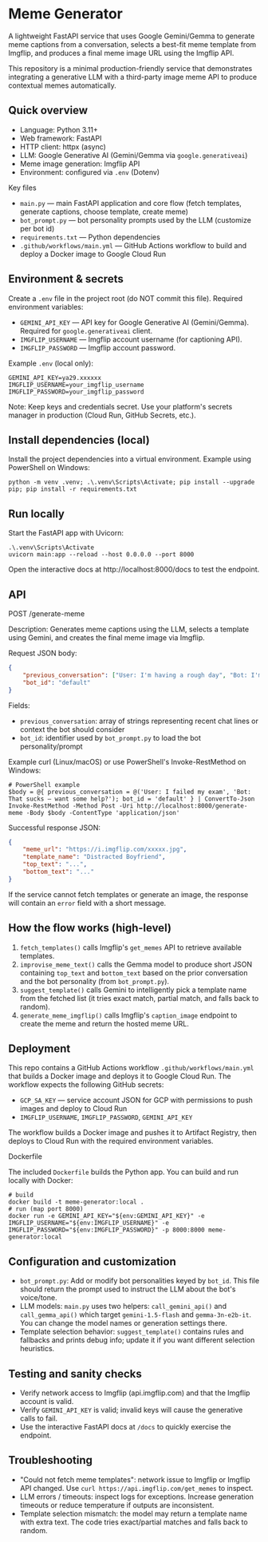 # Meme Generator

A lightweight FastAPI service that uses Google Gemini/Gemma to generate meme captions from a conversation, selects a best-fit meme template from Imgflip, and produces a final meme image URL using the Imgflip API.

This repository is a minimal production-friendly service that demonstrates integrating a generative LLM with a third-party image meme API to produce contextual memes automatically.

## Quick overview

- Language: Python 3.11+
- Web framework: FastAPI
- HTTP client: httpx (async)
- LLM: Google Generative AI (Gemini/Gemma via `google.generativeai`)
- Meme image generation: Imgflip API
- Environment: configured via `.env` (Dotenv)

Key files

- `main.py` — main FastAPI application and core flow (fetch templates, generate captions, choose template, create meme)
- `bot_prompt.py` — bot personality prompts used by the LLM (customize per bot id)
- `requirements.txt` — Python dependencies
- `.github/workflows/main.yml` — GitHub Actions workflow to build and deploy a Docker image to Google Cloud Run

## Environment & secrets

Create a `.env` file in the project root (do NOT commit this file). Required environment variables:

- `GEMINI_API_KEY` — API key for Google Generative AI (Gemini/Gemma). Required for `google.generativeai` client.
- `IMGFLIP_USERNAME` — Imgflip account username (for captioning API).
- `IMGFLIP_PASSWORD` — Imgflip account password.

Example `.env` (local only):

```
GEMINI_API_KEY=ya29.xxxxxx
IMGFLIP_USERNAME=your_imgflip_username
IMGFLIP_PASSWORD=your_imgflip_password
```

Note: Keep keys and credentials secret. Use your platform's secrets manager in production (Cloud Run, GitHub Secrets, etc.).

## Install dependencies (local)

Install the project dependencies into a virtual environment. Example using PowerShell on Windows:

```
python -m venv .venv; .\.venv\Scripts\Activate; pip install --upgrade pip; pip install -r requirements.txt
```

## Run locally

Start the FastAPI app with Uvicorn:

```
.\.venv\Scripts\Activate
uvicorn main:app --reload --host 0.0.0.0 --port 8000
```

Open the interactive docs at http://localhost:8000/docs to test the endpoint.

## API

POST /generate-meme

Description: Generates meme captions using the LLM, selects a template using Gemini, and creates the final meme image via Imgflip.

Request JSON body:

```json
{
	"previous_conversation": ["User: I'm having a rough day", "Bot: I'm sorry to hear that. Tell me more."],
	"bot_id": "default"
}
```

Fields:
- `previous_conversation`: array of strings representing recent chat lines or context the bot should consider
- `bot_id`: identifier used by `bot_prompt.py` to load the bot personality/prompt

Example curl (Linux/macOS) or use PowerShell's Invoke-RestMethod on Windows:

```
# PowerShell example
$body = @{ previous_conversation = @('User: I failed my exam', 'Bot: That sucks — want some help?'); bot_id = 'default' } | ConvertTo-Json
Invoke-RestMethod -Method Post -Uri http://localhost:8000/generate-meme -Body $body -ContentType 'application/json'
```

Successful response JSON:

```json
{
	"meme_url": "https://i.imgflip.com/xxxxx.jpg",
	"template_name": "Distracted Boyfriend",
	"top_text": "...",
	"bottom_text": "..."
}
```

If the service cannot fetch templates or generate an image, the response will contain an `error` field with a short message.

## How the flow works (high-level)

1. `fetch_templates()` calls Imgflip's `get_memes` API to retrieve available templates.
2. `improvise_meme_text()` calls the Gemma model to produce short JSON containing `top_text` and `bottom_text` based on the prior conversation and the bot personality (from `bot_prompt.py`).
3. `suggest_template()` calls Gemini to intelligently pick a template name from the fetched list (it tries exact match, partial match, and falls back to random).
4. `generate_meme_imgflip()` calls Imgflip's `caption_image` endpoint to create the meme and return the hosted meme URL.

## Deployment

This repo contains a GitHub Actions workflow `.github/workflows/main.yml` that builds a Docker image and deploys it to Google Cloud Run. The workflow expects the following GitHub secrets:

- `GCP_SA_KEY` — service account JSON for GCP with permissions to push images and deploy to Cloud Run
- `IMGFLIP_USERNAME`, `IMGFLIP_PASSWORD`, `GEMINI_API_KEY`

The workflow builds a Docker image and pushes it to Artifact Registry, then deploys to Cloud Run with the required environment variables.

Dockerfile

The included `Dockerfile` builds the Python app. You can build and run locally with Docker:

```
# build
docker build -t meme-generator:local .
# run (map port 8000)
docker run -e GEMINI_API_KEY="${env:GEMINI_API_KEY}" -e IMGFLIP_USERNAME="${env:IMGFLIP_USERNAME}" -e IMGFLIP_PASSWORD="${env:IMGFLIP_PASSWORD}" -p 8000:8000 meme-generator:local
```

## Configuration and customization

- `bot_prompt.py`: Add or modify bot personalities keyed by `bot_id`. This file should return the prompt used to instruct the LLM about the bot's voice/tone.
- LLM models: `main.py` uses two helpers: `call_gemini_api()` and `call_gemma_api()` which target `gemini-1.5-flash` and `gemma-3n-e2b-it`. You can change the model names or generation settings there.
- Template selection behavior: `suggest_template()` contains rules and fallbacks and prints debug info; update it if you want different selection heuristics.

## Testing and sanity checks

- Verify network access to Imgflip (api.imgflip.com) and that the Imgflip account is valid.
- Verify `GEMINI_API_KEY` is valid; invalid keys will cause the generative calls to fail.
- Use the interactive FastAPI docs at `/docs` to quickly exercise the endpoint.

## Troubleshooting

- "Could not fetch meme templates": network issue to Imgflip or Imgflip API changed. Use `curl https://api.imgflip.com/get_memes` to inspect.
- LLM errors / timeouts: inspect logs for exceptions. Increase generation timeouts or reduce temperature if outputs are inconsistent.
- Template selection mismatch: the model may return a template name with extra text. The code tries exact/partial matches and falls back to random.